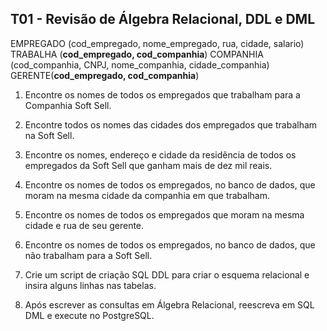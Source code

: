 ## T01 - Revisão de Álgebra Relacional, DDL e DML

EMPREGADO (cod_empregado, nome_empregado, rua, cidade, salario)
TRABALHA (__**cod_empregado,  cod_companhia**__)
COMPANHIA (cod_companhia, CNPJ, nome_companhia, cidade_companhia)
GERENTE(__**cod_empregado, cod_companhia**__)

1. Encontre os nomes de todos os empregados que trabalham para a Companhia Soft Sell.

2. Encontre todos os nomes das cidades dos empregados que trabalham na Soft Sell.

3. Encontre os nomes, endereço e cidade da residência de todos os empregados da Soft Sell que ganham mais de dez mil reais.

4. Encontre os nomes de todos os empregados, no banco de dados, que moram na mesma cidade da companhia em que trabalham.

5. Encontre os nomes de todos os empregados que moram na mesma cidade e rua de seu gerente.

6. Encontre os nomes de todos os empregados, no banco de dados, que não trabalham para a Soft Sell.

7. Crie um script de criação SQL DDL para criar o esquema relacional e insira alguns linhas nas tabelas.

8. Após escrever as consultas em Álgebra Relacional, reescreva em SQL DML e execute no PostgreSQL.